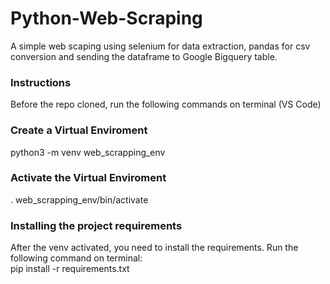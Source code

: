 # Python-Web-Scraping
A simple web scaping using selenium for data extraction, pandas for csv conversion and sending the dataframe to Google Bigquery table.

### Instructions
Before the repo cloned, run the following commands on terminal (VS Code)

### Create a Virtual Enviroment
python3 -m venv web_scrapping_env

### Activate the Virtual Enviroment
. web_scrapping_env/bin/activate


### Installing the project requirements
After the venv activated, you need to install the requirements. Run the following command on terminal:\
pip install -r requirements.txt
